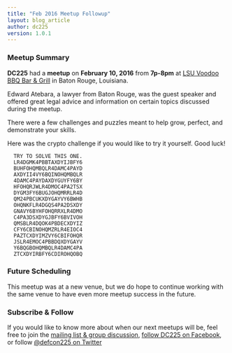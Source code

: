 ```yaml
---
title: "Feb 2016 Meetup Followup"
layout: blog_article
author: dc225
version: 1.0.1
---
```


### Meetup Summary

**DC225** had a **meetup** on **February 10, 2016** from **7p-8pm** at [LSU Voodoo BBQ Bar & Grill](https://www.facebook.com/LSU-Voodoo-BBQ-Bar-Grill-115941018447781/) in Baton Rouge, Louisiana.

Edward Atebara, a lawyer from Baton Rouge, was the guest speaker and offered great legal advice and information on certain topics discussed during the meetup.

There were a few challenges and puzzles meant to help grow, perfect, and demonstrate your skills.

Here was the crypto challenge if you would like to try it yourself. Good luck!
	
	  TRY TO SOLVE THIS ONE.
	  LR4DGMK4PBBTAXDYIJBFY6
	  BUHFOHQMBQLR4DAMC4PAYD
	  AXDYII4VY6BQINOHQMBQLR
	  4DAMC4PAYDAXDYGUYFY6BY
	  HFOHQRJWLR4DMOC4PA2TSX
	  DYGM3FY6BUGJOHQMRRLR4D
	  QM24PBCUKXDYGAYVY6BWHB
	  OHQNKFLR4DGQS4PA2DSXDY
	  GNAVY6BYHFOHQRRXLR4DMO
	  C4PA3DSXDYGJBFY6BVIVOH
	  QMSBLR4DQOK4PBDECXDYIZ
	  CFY6CBINOHQMZRLR4EIOC4
	  PAZTCXDYIMZVY6CBIFOHQR
	  JSLR4EMOC4PBBDQXDYGAYV
	  Y6BQGBOHQMBQLR4DAMC4PA
	  ZTCXDYIRBFY6CDIROHQOBQ

### Future Scheduling

This meetup was at a new venue, but we do hope to continue working with the same venue to have even more meetup success in the future.

### Subscribe & Follow

If you would like to know more about when our next meetups will be, feel free to join the [mailing list & group discussion](https://groups.google.com/forum/#!forum/defcon225), [follow DC225 on Facebook](https://www.facebook.com/DC225), or follow [@defcon225 on Twitter](https://twitter.com/defcon225)
